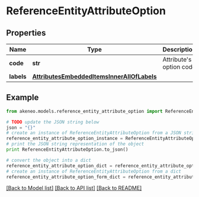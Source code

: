 # ReferenceEntityAttributeOption


## Properties
Name | Type | Description | Notes
------------ | ------------- | ------------- | -------------
**code** | **str** | Attribute&#39;s option code | 
**labels** | [**AttributesEmbeddedItemsInnerAllOfLabels**](AttributesEmbeddedItemsInnerAllOfLabels.md) |  | [optional] 

## Example

```python
from akeneo.models.reference_entity_attribute_option import ReferenceEntityAttributeOption

# TODO update the JSON string below
json = "{}"
# create an instance of ReferenceEntityAttributeOption from a JSON string
reference_entity_attribute_option_instance = ReferenceEntityAttributeOption.from_json(json)
# print the JSON string representation of the object
print ReferenceEntityAttributeOption.to_json()

# convert the object into a dict
reference_entity_attribute_option_dict = reference_entity_attribute_option_instance.to_dict()
# create an instance of ReferenceEntityAttributeOption from a dict
reference_entity_attribute_option_form_dict = reference_entity_attribute_option.from_dict(reference_entity_attribute_option_dict)
```
[[Back to Model list]](../README.md#documentation-for-models) [[Back to API list]](../README.md#documentation-for-api-endpoints) [[Back to README]](../README.md)


